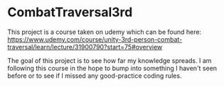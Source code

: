 # CombatTraversal3rd

This project is a course taken on udemy which can be found here:
https://www.udemy.com/course/unity-3rd-person-combat-traversal/learn/lecture/31900790?start=75#overview

The goal of this project is to see how far my knowledge spreads. I am following this course in the hope to bump into something I haven't seen before or to see if I missed any good-practice coding rules.
